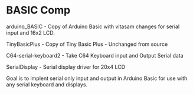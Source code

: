 BASIC Comp
==============

arduino_BASIC - Copy of Arduino Basic with vitasam changes for serial input and 16x2 LCD.

TinyBasicPlus - Copy of Tiny Basic Plus - Unchanged from source

C64-serial-keyboard2 - Take C64 Keyboard input and Output Serial data

SerialDisplay - Serial display driver for 20x4 LCD


Goal is to implent serial only input and output in Arduino Basic for use with any serial keyboard and displays.
